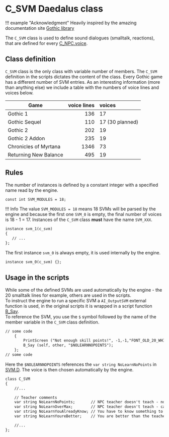 # C_SVM Daedalus class

!!! example "Acknowledgment"
    Heavily inspired by the amazing documentation site [Gothic library](http://www.gothic-library.ru)


The `C_SVM` class is used to define sound dialogues (smalltalk, reactions), that are defined for every [C_NPC.voice]().

## Class definition
`C_SVM` class is the only class with variable number of members. The `C_SVM` definition in the scripts dictates the content of the class. Every Gothic game has a different number of SVM entries. As an interesting information (more than anything else) we include a table with the numbers of voice lines and voices below.

| Game                  | voice lines | voices          |
|-----------------------|------------:|:----------------|
| Gothic 1              |         136 | 17              |
| Gothic Sequel         |         110 | 17 (30 planned) |
| Gothic 2              |         202 | 19              |
| Gothic 2 Addon        |         235 | 19              |
| Chronicles of Myrtana |        1346 | 73              |
| Returning New Balance |         495 | 19              |

## Rules
The number of instances is defined by a constant integer with a specified name read by the engine.
```dae
const int SVM_MODULES = 18;
```
!!! Info
    The value `SVM_MODULES = 18` means 18 SVMs will be parsed by the engine and because the first one `SVM_0` is empty, the final number of voices is 18 - 1 = 17.
Instances of the `C_SVM` class **must** have the name `SVM_XXX`.
```dae
instance svm_1(c_svm)
{
   // ...
};
```
The first instance `svm_0` is always empty, it is used internally by the engine.
```dae
instance svm_0(c_svm) {};
```
## Usage in the scripts
While some of the defined SVMs are used automatically by the engine - the 20 smalltalk lines for example, others are used in the scripts.  
To instruct the engine to run a specific SVM a `AI_OutputSVM` external function is used, in the original scripts it is wrapped in a script function [B_Say](https://github.com/VaanaCZ/gothic-1-classic-scripts/blob/6204f608f506f169035c58552197285bce4ffa39/_work/Data/Scripts/Content/AI/AI_Intern/B_Functions.d#L111-L120).  
To reference the SVM, you use the `$` symbol followed by the name of the member variable in the `C_SVM` class definition.  
```dae hl_lines="4"
// some code
	{
		PrintScreen	("Not enough skill points!", -1,-1,"FONT_OLD_20_WHITE.TGA",1);
		B_Say (self, other, "$NOLEARNNOPOINTS");
	};
// some code
```
Here the `$NOLEARNNOPOINTS` references the `var string NoLearnNoPoints` in [SVM.D](https://github.com/VaanaCZ/gothic-1-classic-scripts/blob/6204f608f506f169035c58552197285bce4ffa39/_work/Data/Scripts/Content/Story/SVM.d#L125). The voice is then chosen automatically by the engine.
```dae hl_lines="6"
class C_SVM
{
    //...

    // Teacher comments
    var string NoLearnNoPoints;       // NPC teacher doesn't teach - not enough learning points!
    var string NoLearnOverMax;        // NPC teacher doesn't teach - cannot teach above 100 points!
    var string NoLearnYouAlreadyKnow; // You have to know something to become a master!
    var string NoLearnYoureBetter;    // You are better than the teacher!

    //...
};
```
